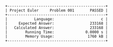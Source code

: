     +--------------------------------------------+
    | Project Euler     Problem 001       PASSED |
    +--------------------------------------------+
    |            Language:                     c |
    |     Expected Answer:                233168 |
    |   Calculated Answer:                233168 |
    |        Running Time:              0.0000 s |
    |        Memory Usage:               1760 kB |
    +--------------------------------------------+
